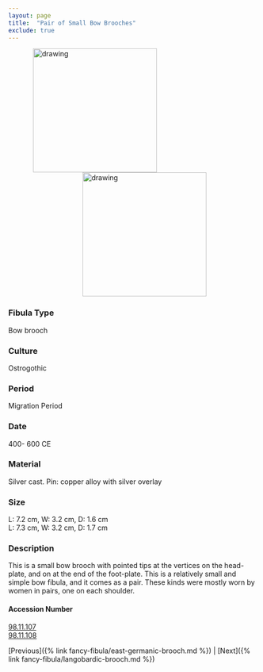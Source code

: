```yaml
---
layout: page
title:  "Pair of Small Bow Brooches"
exclude: true
---
```


<img src="https://collectionapi.metmuseum.org/api/collection/v1/iiif/469060/919529/main-image" alt="drawing" width="250" style= "margin-left: 50px"/> <img src="https://collectionapi.metmuseum.org/api/collection/v1/iiif/469061/919532/main-image" alt="drawing" width="250" style= "margin-left: 150px"/>

### Fibula Type
Bow brooch
### Culture
Ostrogothic
### Period
Migration Period
### Date
400- 600 CE
### Material
Silver cast. Pin: copper alloy with silver overlay
### Size
L: 7.2 cm, W: 3.2 cm, D: 1.6 cm\
L: 7.3 cm, W: 3.2 cm, D: 1.7 cm

### Description
This is a small bow brooch with pointed tips at the vertices on the head-plate, and on at the end of the foot-plate. This is a relatively small and simple bow fibula, and it comes as a pair. These kinds were mostly worn by women in pairs, one on each shoulder.

#### Accession Number
[98.11.107](https://www.metmuseum.org/art/collection/search/469060)\
[98.11.108](https://www.metmuseum.org/art/collection/search/469061)

[Previous]({% link fancy-fibula/east-germanic-brooch.md %}) | [Next]({% link fancy-fibula/langobardic-brooch.md %})
